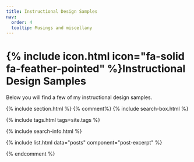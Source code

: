 ```yaml
---
title: Instructional Design Samples
nav:
  order: 4
  tooltip: Musings and miscellany
---
```


# {% include icon.html icon="fa-solid fa-feather-pointed" %}Instructional Design Samples

Below you will find a few of my instructional design samples.


{% include section.html %}
{% comment%}
{% include search-box.html %}

{% include tags.html tags=site.tags %}

{% include search-info.html %}

{% include list.html data="posts" component="post-excerpt" %}

{% endcomment %}
